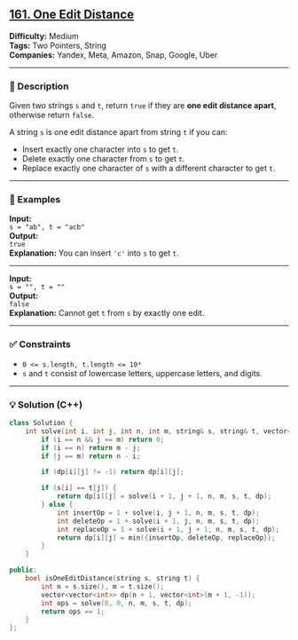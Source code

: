## [161. One Edit Distance](https://leetcode.com/problems/one-edit-distance/)

**Difficulty:** Medium  
**Tags:** Two Pointers, String  
**Companies:** Yandex, Meta, Amazon, Snap, Google, Uber

---

### 📝 Description

Given two strings `s` and `t`, return `true` if they are **one edit distance apart**, otherwise return `false`.

A string `s` is one edit distance apart from string `t` if you can:

- Insert exactly one character into `s` to get `t`.
- Delete exactly one character from `s` to get `t`.
- Replace exactly one character of `s` with a different character to get `t`.

---

### 📘 Examples

**Input:**  
`s = "ab", t = "acb"`  
**Output:**  
`true`  
**Explanation:** You can insert `'c'` into `s` to get `t`.

---

**Input:**  
`s = "", t = ""`  
**Output:**  
`false`  
**Explanation:** Cannot get `t` from `s` by exactly one edit.

---

### ✅ Constraints

- `0 <= s.length, t.length <= 10⁴`
- `s` and `t` consist of lowercase letters, uppercase letters, and digits.

---

### 💡 Solution (C++)

```cpp
class Solution {
    int solve(int i, int j, int n, int m, string& s, string& t, vector<vector<int>>& dp) {
        if (i == n && j == m) return 0;
        if (i == n) return m - j;
        if (j == m) return n - i;

        if (dp[i][j] != -1) return dp[i][j];

        if (s[i] == t[j]) {
            return dp[i][j] = solve(i + 1, j + 1, n, m, s, t, dp);
        } else {
            int insertOp = 1 + solve(i, j + 1, n, m, s, t, dp);
            int deleteOp = 1 + solve(i + 1, j, n, m, s, t, dp);
            int replaceOp = 1 + solve(i + 1, j + 1, n, m, s, t, dp);
            return dp[i][j] = min({insertOp, deleteOp, replaceOp});
        }
    }

public:
    bool isOneEditDistance(string s, string t) {
        int n = s.size(), m = t.size();
        vector<vector<int>> dp(n + 1, vector<int>(m + 1, -1));
        int ops = solve(0, 0, n, m, s, t, dp);
        return ops == 1;
    }
};
```
